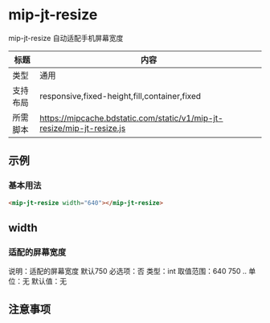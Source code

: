 # mip-jt-resize

mip-jt-resize 自动适配手机屏幕宽度

标题|内容
----|----
类型|通用
支持布局|responsive,fixed-height,fill,container,fixed
所需脚本|https://mipcache.bdstatic.com/static/v1/mip-jt-resize/mip-jt-resize.js

## 示例

### 基本用法
```html
<mip-jt-resize width="640"></mip-jt-resize>
```

## width

### 适配的屏幕宽度

说明：适配的屏幕宽度  默认750
必选项：否
类型：int
取值范围：640 750 ..
单位：无
默认值：无

## 注意事项

